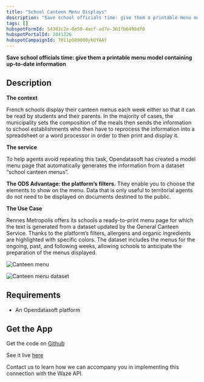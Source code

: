 ```yaml
---
title: "School Canteen Menu Displays"
description: "Save school officials time: give them a printable menu model containing up-to-date information"
tags: []
hubspotFormId: 54303c2e-0e50-4acf-ad7e-361fb6498df0
hubspotPortalId: 2041226
hubspotCampaignId: 7011p000000ybQYAAY
---
```


**Save school officials time: give them a printable menu model containing up-to-date information**

## Description

**The context**

French schools display their canteen menus each week either so that it can be read by students and their parents. In the majority of cases, the municipality sets the composition of the meals then sends the information to school establishments who then have to reprocess the information into a spreadsheet or a word processor in order to then print and display it.

**The service**

To help agents avoid repeating this task, Opendatasoft has created a model menu page that automatically generates the information from a dataset “school canteen menus”.

**The ODS Advantage: the platform’s filters.** They enable you to choose the elements to show on the menu. Data that is only useful to territorial agents do not need to be displayed on documents destined to the public.

**The Use Case**

Rennes Metropolis offers its schools a ready-to-print menu page for which the text is generated from a dataset updated by the General Canteen Service. Thanks to the platform’s filters, allergens and organic ingredients are highlighted with specific colors. The dataset includes the menus for the ongoing, past, and following weeks, allowing schools to anticipate the preparation of the menus displayed.

![Canteen menu](https://odsplus.opendatasoft.com/api/v2/catalog/datasets/ods-plus-content-en/files/d28fa042592154aff047dc37d93d6aa7)

![Canteen menu dataset](https://odsplus.opendatasoft.com/api/v2/catalog/datasets/ods-plus-content-en/files/80ba947ae6cbc6ace40bf6e032be2464)

## Requirements

- An Opendatasoft platform

## Get the App

Get the code on [Github](https://github.com/opendatasoft/ods-cookbook/tree/master/dashboard/canteen-menu)

See it live [here](https://discovery.opendatasoft.com/pages/menu-cantine/)

Contact us to learn how we can accompany you in implementing this connection with the Waze API.